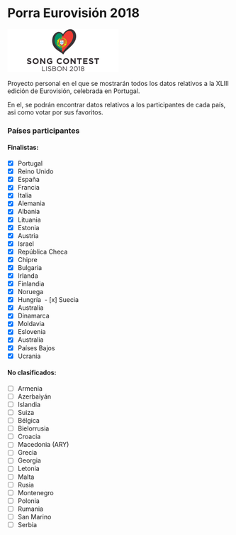 # Porra Eurovisión 2018
![Eurovision2018](/img/EuroSongContest2018.png)

Proyecto personal en el que se mostrarán todos los datos relativos a la XLIII edición de Eurovisión, celebrada en Portugal.

En el, se podrán encontrar datos relativos a los participantes de cada país, asi como votar por sus favoritos. 

### Países participantes
  #### Finalistas:
  - [x] Portugal
  - [x] Reino Unido
  - [x] España
  - [x] Francia
  - [x] Italia
  - [x] Alemania 
  - [x] Albania
  - [x] Lituania
  - [x] Estonia
  - [x] Austria
  - [x] Israel
  - [x] República Checa
  - [x] Chipre
  - [x] Bulgaria
  - [x] Irlanda
  - [x] Finlandia
  - [x] Noruega
  - [x] Hungría
  - [x] Suecia
  - [x] Australia
  - [x] Dinamarca
  - [x] Moldavia
  - [x] Eslovenia
  - [x] Australia
  - [x] Países Bajos
  - [x] Ucrania
  #### No clasificados: 
  - [ ] Armenia
  - [ ] Azerbaiyán
  - [ ] Islandia
  - [ ] Suiza
  - [ ] Bélgica
  - [ ] Bielorrusia
  - [ ] Croacia
  - [ ] Macedonia (ARY)
  - [ ] Grecia
  - [ ] Georgia 
  - [ ] Letonia
  - [ ] Malta
  - [ ] Rusia
  - [ ] Montenegro
  - [ ] Polonia
  - [ ] Rumania
  - [ ] San Marino
  - [ ] Serbia
